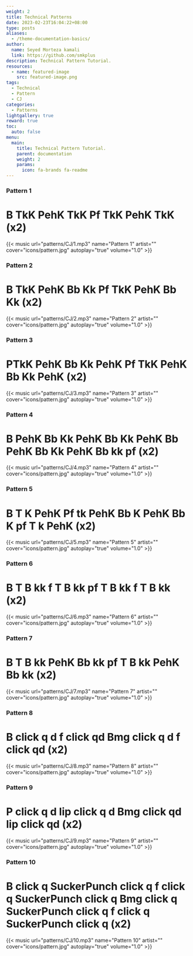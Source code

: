 ```yaml
---
weight: 2
title: Technical Patterns
date: 2023-02-23T16:04:22+08:00
type: posts
aliases:
  - /theme-documentation-basics/
author:
  name: Seyed Morteza kamali
  link: https://github.com/smkplus
description: Technical Pattern Tutorial.
resources:
  - name: featured-image
    src: featured-image.png
tags:
  - Technical
  - Pattern
  - CJ
categories:
  - Patterns
lightgallery: true
reward: true
toc:
  auto: false
menu:
  main:
    title: Technical Pattern Tutorial.
    parent: documentation
    weight: 2
    params:
      icon: fa-brands fa-readme
---
```

### Pattern 1
# B TkK PehK TkK Pf TkK PehK TkK (x2)

{{< music url="patterns/CJ/1.mp3" name="Pattern 1" artist="" cover="icons/pattern.jpg" autoplay="true" volume="1.0" >}}

### Pattern 2
# B TkK PehK Bb Kk Pf TkK PehK Bb Kk  (x2)

{{< music url="patterns/CJ/2.mp3" name="Pattern 2" artist="" cover="icons/pattern.jpg" autoplay="true" volume="1.0" >}}

### Pattern 3
# PTkK PehK Bb Kk PehK Pf TkK PehK Bb Kk PehK  (x2)

{{< music url="patterns/CJ/3.mp3" name="Pattern 3" artist="" cover="icons/pattern.jpg" autoplay="true" volume="1.0" >}}

### Pattern 4
# B PehK Bb Kk PehK Bb Kk PehK Bb PehK Bb Kk PehK Bb kk pf  (x2)

{{< music url="patterns/CJ/4.mp3" name="Pattern 4" artist="" cover="icons/pattern.jpg" autoplay="true" volume="1.0" >}}

### Pattern 5
# B T K PehK Pf tk PehK Bb K PehK Bb K pf T k PehK  (x2)

{{< music url="patterns/CJ/5.mp3" name="Pattern 5" artist="" cover="icons/pattern.jpg" autoplay="true" volume="1.0" >}}

### Pattern 6
# B T B kk f T B kk pf T B kk f T B kk (x2)

{{< music url="patterns/CJ/6.mp3" name="Pattern 6" artist="" cover="icons/pattern.jpg" autoplay="true" volume="1.0" >}}

### Pattern 7
# B T B kk PehK Bb kk pf T B kk PehK Bb kk  (x2)

{{< music url="patterns/CJ/7.mp3" name="Pattern 7" artist="" cover="icons/pattern.jpg" autoplay="true" volume="1.0" >}}

### Pattern 8
# B click q d f click qd Bmg click q d f click qd (x2)

{{< music url="patterns/CJ/8.mp3" name="Pattern 8" artist="" cover="icons/pattern.jpg" autoplay="true" volume="1.0" >}}

### Pattern 9
# P click q d lip click q d Bmg click qd lip click qd (x2)

{{< music url="patterns/CJ/9.mp3" name="Pattern 9" artist="" cover="icons/pattern.jpg" autoplay="true" volume="1.0" >}}

### Pattern 10
# B click q SuckerPunch click q f click q SuckerPunch click q Bmg click q SuckerPunch click q f click q SuckerPunch click q (x2)

{{< music url="patterns/CJ/10.mp3" name="Pattern 10" artist="" cover="icons/pattern.jpg" autoplay="true" volume="1.0" >}}
